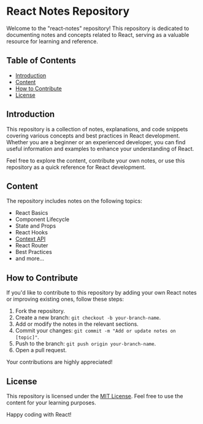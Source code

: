 # React Notes Repository

Welcome to the "react-notes" repository! This repository is dedicated to documenting notes and concepts related to React, serving as a valuable resource for learning and reference.

## Table of Contents

- [Introduction](#introduction)
- [Content](#content)
- [How to Contribute](#how-to-contribute)
- [License](#license)

## Introduction

This repository is a collection of notes, explanations, and code snippets covering various concepts and best practices in React development. Whether you are a beginner or an experienced developer, you can find useful information and examples to enhance your understanding of React.

Feel free to explore the content, contribute your own notes, or use this repository as a quick reference for React development.

## Content

The repository includes notes on the following topics:

- React Basics
- Component Lifecycle
- State and Props
- React Hooks
- [Context API](react-context.md)
- React Router
- Best Practices
- and more...

## How to Contribute

If you'd like to contribute to this repository by adding your own React notes or improving existing ones, follow these steps:

1. Fork the repository.
2. Create a new branch: `git checkout -b your-branch-name`.
3. Add or modify the notes in the relevant sections.
4. Commit your changes: `git commit -m "Add or update notes on [topic]"`.
5. Push to the branch: `git push origin your-branch-name`.
6. Open a pull request.

Your contributions are highly appreciated!

## License

This repository is licensed under the [MIT License](LICENSE). Feel free to use the content for your learning purposes.

Happy coding with React!